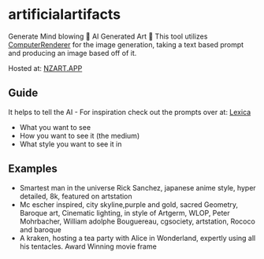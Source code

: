 # artificialartifacts

Generate Mind blowing 🤯 AI Generated Art 🎨
This tool utilizes [ComputerRenderer](https://computerender.com/) for the image generation,
taking a text based prompt and producing an image based off of it.

Hosted at:  [NZART.APP](https://nzart.app/)

## Guide
It helps to tell the AI - For inspiration check out the prompts over at: [Lexica](https://lexica.art/)
- What you want to see
- How you want to see it (the medium)
- What style you want to see it in

## Examples
- Smartest man in the universe Rick Sanchez, japanese anime style, hyper detailed, 8k, featured on artstation
- Mc escher inspired, city skyline,purple and gold, sacred Geometry, Baroque art, Cinematic lighting, in style of Artgerm, WLOP, Peter Mohrbacher, William adolphe Bouguereau, cgsociety, artstation, Rococo and baroque
- A kraken, hosting a tea party with Alice in Wonderland, expertly using all his tentacles. Award Winning movie frame

